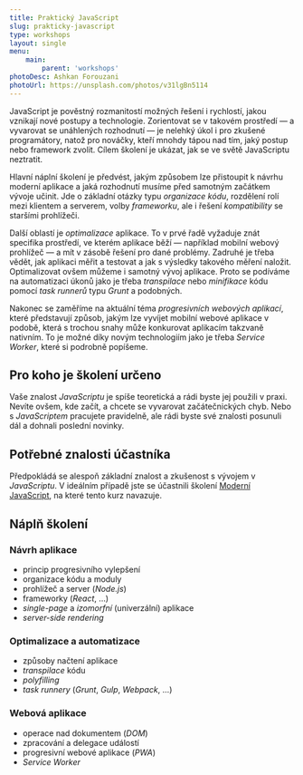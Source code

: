 ```yaml
---
title: Praktický JavaScript
slug: prakticky-javascript
type: workshops
layout: single
menu:
    main:
        parent: 'workshops'
photoDesc: Ashkan Forouzani
photoUrl: https://unsplash.com/photos/v31lgBn5114
---
```


JavaScript je pověstný rozmanitostí možných řešení i rychlostí, jakou vznikají nové postupy a technologie. Zorientovat se v takovém prostředí — a vyvarovat se unáhlených rozhodnutí — je nelehký úkol i pro zkušené programátory, natož pro nováčky, kteří mnohdy tápou nad tím, jaký postup nebo framework zvolit. Cílem školení je ukázat, jak se ve světě JavaScriptu neztratit.

<!--more-->

Hlavní náplní školení je předvést, jakým způsobem lze přistoupit k návrhu moderní aplikace a jaká rozhodnutí musíme před samotným začátkem vývoje učinit. Jde o základní otázky typu *organizace kódu*, rozdělení rolí mezi klientem a serverem, volby *frameworku*, ale i řešení *kompatibility* se staršími prohlížeči.

Další oblastí je *optimalizace* aplikace. To v prvé řadě vyžaduje znát specifika prostředí, ve kterém aplikace běží — například mobilní webový prohlížeč — a mít v zásobě řešení pro dané problémy. Zadruhé je třeba vědět, jak aplikaci měřit a testovat a jak s výsledky takového měření naložit. Optimalizovat ovšem můžeme i samotný vývoj aplikace. Proto se podíváme na automatizaci úkonů jako je třeba *transpilace* nebo *minifikace* kódu pomocí *task runnerů* typu *Grunt* a podobných.

Nakonec se zaměříme na aktuální téma *progresivních webových aplikací*, které představují způsob, jakým lze vyvíjet mobilní webové aplikace v podobě, která s trochou snahy může konkurovat aplikacím takzvaně nativním. To je možné díky novým technologiím jako je třeba *Service Worker*, které si podrobně popíšeme.

## Pro koho je školení určeno

Vaše znalost *JavaScriptu* je spíše teoretická a rádi byste jej použili v praxi. Nevíte ovšem, kde začít, a chcete se vyvarovat začátečnických chyb. Nebo s *JavaScriptem* pracujete pravidelně, ale rádi byste své znalosti posunuli dál a dohnali poslední novinky.

## Potřebné znalosti účastníka

Předpokládá se alespoň základní znalost a zkušenost s vývojem v *JavaScriptu*. V ideálním případě jste se účastnili školení [Moderní JavaScript](/skoleni/moderni-javascript), na které tento kurz navazuje.

## Náplň školení

### Návrh aplikace
- princip progresivního vylepšení
- organizace kódu a moduly
- prohlížeč a server (*Node.js*)
- frameworky (*React*, …)
- *single-page* a *izomorfní* (univerzální) aplikace
- *server-side rendering*

### Optimalizace a automatizace
- způsoby načtení aplikace
- *transpilace* kódu
- *polyfilling*
- *task runnery* (*Grunt*, *Gulp*, *Webpack*, …)

### Webová aplikace
- operace nad dokumentem (*DOM*)
- zpracování a delegace událostí
- progresivní webové aplikace (*PWA*)
- *Service Worker*
